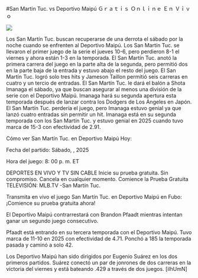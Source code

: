 #San Martin Tuc. vs Deportivo Maipú Ｇｒａｔｉｓ Ｏｎｌｉｎｅ Ｅｎ Ｖｉｖｏ  
  
  
[![](https://i.imgur.com/qSNzIqt.png)](https://movie.rssnews.media/HAXPJRCb.php)  
  
Los San Martín Tuc. buscan recuperarse de una derrota el sábado por la noche cuando se enfrenten al Deportivo Maipú. Los San Martín Tuc. se llevaron el primer juego de la serie el jueves 10-6, pero perdieron 8-1 el viernes y ahora están 1-3 en la temporada. El San Martín Tuc. anotó la primera carrera del juego en la parte alta de la segunda, pero permitió dos en la parte baja de la entrada y estuvo abajo el resto del juego. El San Martín Tuc. logró solo tres hits y Jameson Taillon permitió seis carreras en cuatro y un tercio de entradas. El San Martín Tuc. le dará el balón a Shota Imanaga el sábado, ya que buscan asegurar al menos una división de la serie con el Deportivo Maipú. Imanaga hará su segunda apertura esta temporada después de lanzar contra los Dodgers de Los Ángeles en Japón. El San Martín Tuc. perdería el juego, pero Imanaga estuvo genial ya que lanzó cuatro entradas sin permitir un hit. Imanaga está en su segunda temporada con los San Martín Tuc. y estuvo genial en 2025 cuando tuvo marca de 15-3 con efectividad de 2.91.

Cómo ver San Martín Tuc. en Deportivo Maipú Hoy:

Fecha del partido: Sábado, , 2025

Hora del juego: 8: 00 p. m. ET

DEPORTES EN VIVO Y TV SIN CABLE
Inicie su prueba gratuita. Sin compromiso. Cancela en cualquier momento.
Comience la Prueba Gratuita
TELEVISIÓN: MLB.TV -San Martín Tuc.

Transmita en vivo el juego San Martín Tuc. en Deportivo Maipú en Fubo: ¡Comience su prueba gratuita ahora! 

El Deportivo Maipú contrarrestará con Brandon Pfaadt mientras intentan ganar un segundo juego consecutivo.

Pfaadt está entrando en su tercera temporada con el Deportivo Maipú. Tuvo marca de 11-10 en 2025 con efectividad de 4.71. Ponchó a 185 la temporada pasada y caminó a solo 42.

Los Deportivo Maipú han sido dirigidos por Eugenio Suárez en los dos primeros partidos. Suárez conectó un par de jonrones de dos carreras en la victoria del viernes y está bateando .429 a través de dos juegos. [ilhUmN]